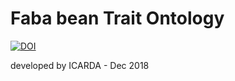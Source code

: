 # Faba bean Trait Ontology

[![DOI](https://zenodo.org/badge/397274848.svg)](https://zenodo.org/doi/10.5281/zenodo.11473292)

developed by ICARDA - Dec 2018
